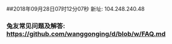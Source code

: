 ##2018年09月28日07时12分07秒 新址: 104.248.240.48
### 兔友常见问题及解答: https://github.com/wanggonging/d/blob/w/FAQ.md
